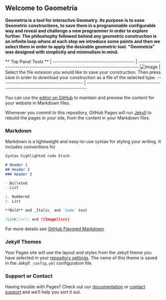 ## Welcome to Geometria


**Geometria is a tool for interactive Geometry. Its purpose is to ease Geometric constructions, to save them in a programmable configurable way and reveal and challenge a new programmer in order to explore further. The philoshophy followed behind any geometric construction is an infinite loop where at each step we introduce some points and then we select them in order to apply the desirable geometric tool. "Geometria" was designed with simplicity and minimalism in mind.**

** Top Panel Tools     **                 | 
----------------------------------------- | ------------------------------------------------------------------------------
![Image]("images/save.svg")                | Select the file extesion you would like to save your construction. Then press save in order to download your construction as a file of the selected type.
----------------------------------------- | ------------------------------------------------------------------------------


You can use the [editor on GitHub](https://github.com/nickchalkida/Geometria/edit/master/README.md) to maintain and preview the content for your website in Markdown files.

Whenever you commit to this repository, GitHub Pages will run [Jekyll](https://jekyllrb.com/) to rebuild the pages in your site, from the content in your Markdown files.

### Markdown

Markdown is a lightweight and easy-to-use syntax for styling your writing. It includes conventions for

```markdown
Syntax highlighted code block

# Header 1
## Header 2
### Header 3

- Bulleted
- List

1. Numbered
2. List

**Bold** and _Italic_ and `Code` text

[Link](url) and ![Image](src)
```

For more details see [GitHub Flavored Markdown](https://guides.github.com/features/mastering-markdown/).

### Jekyll Themes

Your Pages site will use the layout and styles from the Jekyll theme you have selected in your [repository settings](https://github.com/nickchalkida/Geometria/settings). The name of this theme is saved in the Jekyll `_config.yml` configuration file.

### Support or Contact

Having trouble with Pages? Check out our [documentation](https://help.github.com/categories/github-pages-basics/) or [contact support](https://github.com/contact) and we’ll help you sort it out.
